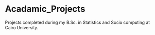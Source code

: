 # Acadamic_Projects
Projects completed during my B.Sc. in Statistics and Socio computing at Cairo University. 
